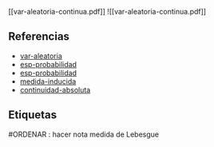 [[var-aleatoria-continua.pdf]]
![[var-aleatoria-continua.pdf]]

## Referencias
- [var-aleatoria](./var-aleatoria.md)
- [esp-probabilidad](./esp-probabilidad.md)
- [esp-probabilidad](./esp-probabilidad.md)
- [medida-inducida](./medida-inducida.md)
- [continuidad-absoluta](./continuidad-absoluta.md)

## Etiquetas
#ORDENAR : hacer nota medida de Lebesgue
